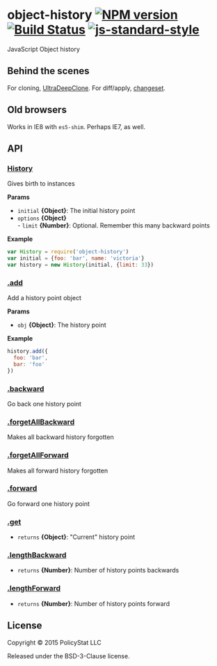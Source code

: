# object-history [![NPM version](https://badge.fury.io/js/object-history.svg)](http://badge.fury.io/js/object-history)  [![Build Status](https://travis-ci.org/PolicyStat/object-history.svg)](https://travis-ci.org/PolicyStat/object-history)  [![js-standard-style](https://raw.githubusercontent.com/feross/standard/master/badge.png)](https://github.com/feross/standard)

JavaScript Object history

## Behind the scenes

For cloning, [UltraDeepClone](https://github.com/imbcmdth/UltraDeepClone). For diff/apply, [changeset](https://github.com/eugeneware/changeset).

## Old browsers

Works in IE8 with `es5-shim`. Perhaps IE7, as well.

## API

### [History](lib/index.js#L23)

Gives birth to instances

**Params**

* `initial` **{Object}**: The initial history point    
* `options` **{Object}**  
        - `limit` **{Number}**: Optional. Remember this many backward points

**Example**

```js
var History = require('object-history')
var initial = {foo: 'bar', name: 'victoria'}
var history = new History(initial, {limit: 33})
```
### [.add](lib/prototype/add.js#L21)

Add a history point object

**Params**

* `obj` **{Object}**: The history point    

**Example**

```js
history.add({
  foo: 'bar',
  bar: 'foo'
})
```

### [.backward](lib/prototype/backward.js#L10)

Go back one history point

### [.forgetAllBackward](lib/prototype/forget-all-backward.js#L11)

Makes all backward history forgotten

### [.forgetAllForward](lib/prototype/forget-all-forward.js#L11)

Makes all forward history forgotten

### [.forward](lib/prototype/forward.js#L10)

Go forward one history point

### [.get](lib/prototype/get.js#L11)

* `returns` **{Object}**: "Current" history point  

### [.lengthBackward](lib/prototype/length-backward.js#L9)

* `returns` **{Number}**: Number of history points backwards  

### [.lengthForward](lib/prototype/length-forward.js#L9)

* `returns` **{Number}**: Number of history points forward

## License

Copyright © 2015 PolicyStat LLC

Released under the BSD-3-Clause license.

<!-- reflinks generated by verb-reflinks plugin -->

[assemble]: http://assemble.io
[template]: https://github.com/jonschlinkert/template
[verb]: https://github.com/assemble/verb